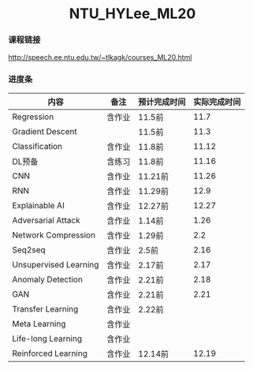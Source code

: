 # <center>NTU_HYLee_ML20</center>

### 课程链接

http://speech.ee.ntu.edu.tw/~tlkagk/courses_ML20.html

### 进度条

| 内容                  | 备注   | 预计完成时间 | 实际完成时间 |
| --------------------- | ------ | ------------ | ------------ |
| Regression            | 含作业 | 11.5前       | 11.7         |
| Gradient Descent      |        | 11.5前       | 11.3         |
| Classification        | 含作业 | 11.8前       | 11.12        |
| DL预备                | 含练习 | 11.8前       | 11.16        |
| CNN                   | 含作业 | 11.21前      | 11.26        |
| RNN                   | 含作业 | 11.29前      | 12.9         |
| Explainable AI        | 含作业 | 12.27前      | 12.27        |
| Adversarial Attack    | 含作业 | 1.14前       | 1.26             |
| Network Compression   | 含作业 | 1.29前       | 2.2             |
| Seq2seq               | 含作业 | 2.5前         |  2.16            |
| Unsupervised Learning | 含作业 | 2.17前        |  2.17            |
| Anomaly Detection     | 含作业 | 2.21前        |  2.18            |
| GAN                   | 含作业 | 2.21前        | 2.21             |
| Transfer Learning     | 含作业 | 2.22前        |              |
| Meta Learning         | 含作业 |              |              |
| Life-long Learning    | 含作业 |              |              |
| Reinforced Learning   | 含作业 | 12.14前      | 12.19        |

